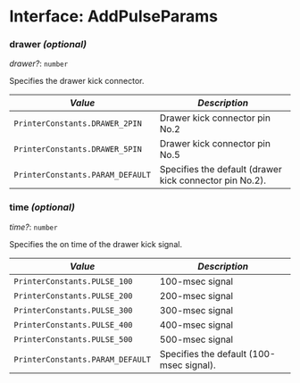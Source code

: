 # Interface: AddPulseParams

### drawer *(optional)*

*drawer?*: `number`

Specifies the drawer kick connector.

| *Value* | *Description* |
| --- | --- |
| `PrinterConstants.DRAWER_2PIN` | Drawer kick connector pin No.2 |
| `PrinterConstants.DRAWER_5PIN` | Drawer kick connector pin No.5 |
| `PrinterConstants.PARAM_DEFAULT` | Specifies the default (drawer kick connector pin No.2). |

### time *(optional)*

*time?*: `number`

Specifies the on time of the drawer kick signal.

| *Value* | *Description* |
| --- | --- |
| `PrinterConstants.PULSE_100` | 100-msec signal |
| `PrinterConstants.PULSE_200` | 200-msec signal |
| `PrinterConstants.PULSE_300` | 300-msec signal |
| `PrinterConstants.PULSE_400` | 400-msec signal |
| `PrinterConstants.PULSE_500` | 500-msec signal |
| `PrinterConstants.PARAM_DEFAULT` | Specifies the default (100-msec signal). |
